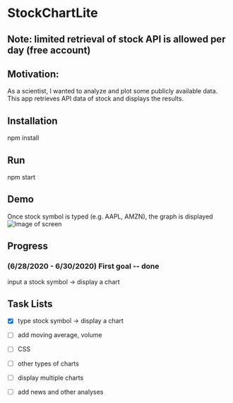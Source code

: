 # StockChartLite
## Note: limited retrieval of stock API is allowed per day (free account)

## Motivation:
As a scientist, I wanted to analyze and plot some publicly available data.
This app retrieves API data of stock and displays the results.

## Installation
npm install

## Run
npm start

## Demo
Once stock symbol is typed (e.g. AAPL, AMZN), the graph is displayed  
![Image of screen](https://github.com/HyunJaePi/StockChartLite/tree/master/assets/scrnCapture.jpg)

## Progress
### (6/28/2020 - 6/30/2020) First goal -- done
input a stock symbol -> display a chart

## Task Lists
- [x] type stock symbol -> display a chart
- [ ] add moving average, volume
- [ ] CSS
- [ ] other types of charts
- [ ] display multiple charts
- [ ] add news and other analyses

